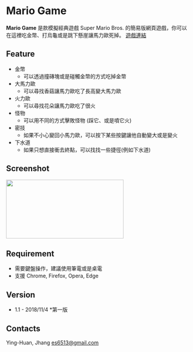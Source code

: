# Mario Game

**Mario Game** 是款模擬經典遊戲 Super Mario Bros. 的簡易版網頁遊戲，你可以在這裡吃金幣、打烏龜或是跳下懸崖讓馬力歐死掉。
[遊戲連結](https://mario-project-55480.firebaseapp.com)
## Feature
* 金幣
    * 可以透過撞磚塊或是碰觸金幣的方式吃掉金幣
* 大馬力歐
    * 可以尋找香菇讓馬力歐吃了長高變大馬力歐
* 火力歐
    * 可以尋找花朵讓馬力歐吃了很火
* 怪物
    * 可以用不同的方式擊敗怪物 (踩它、或是噴它火)
* 密技
    * 如果不小心變回小馬力歐，可以按下某些按鍵讓他自動變大或是變火
* 下水道
    * 如果只想直接衝去終點，可以找找一些捷徑(例如下水道)

## Screenshot
<img src="https://github.com/es6513/Mario-Game/blob/Opening-Animation/imgs/marioScreenShot1.png" width="320" height="160">

## Requirement
* 需要鍵盤操作，建議使用筆電或是桌電
* 支援 Chrome, Firefox, Opera, Edge

## Version
* 1.1 - 2018/11/4
    *第一版 
## Contacts
Ying-Huan, Jhang 
es6513@gmail.com
